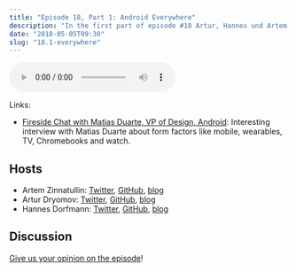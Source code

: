 ```yaml
---
title: "Episode 18, Part 1: Android Everywhere"
description: "In the first part of episode #18 Artur, Hannes und Artem discuss Android tablets, Chromebooks and Android Wear (Wear OS)."
date: "2018-05-05T09:30"
slug: "18.1-everywhere"
---
```

<audio controls preload="metadata">
  <source src="https://artemzin.com/static/thecontext/episodes/The.Context.episode.18.part1.mp3" type="audio/mpeg">
</audio>

Links:

- [Fireside Chat with Matias Duarte, VP of Design, Android](https://www.youtube.com/watch?v=Ym1KkXPa9aA): Interesting interview with Matias Duarte about form factors like mobile, wearables, TV, Chromebooks and watch.


## Hosts

* Artem Zinnatullin: [Twitter](https://twitter.com/artem_zin), [GitHub](https://github.com/artem-zinnatullin), [blog](https://artemzin.com)
* Artur Dryomov: [Twitter](https://twitter.com/arturdryomov), [GitHub](https://github.com/ming13), [blog](https://arturdryomov.online)
* Hannes Dorfmann: [Twitter](https://twitter.com/sockeqwe), [GitHub](https://github.com/sockeqwe), [blog](http://hannesdorfmann.com)

## Discussion

[Give us your opinion on the episode](https://github.com/artem-zinnatullin/TheContext-Podcast/issues/92)!
